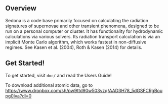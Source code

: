 ## Overview
Sedona is a code base primarily focused on calculating the radiation signatures of supernovae and other transient phenomena, designed to be run on a personal computer or cluster. It has functionality for hydrodynamic calculations via various solvers. Its radiation transport calculation is via an implicit Monte Carlo algorithm, which works fastest in non-diffusive regimes.  See Kasen et al. (2004), Roth & Kasen (2014) for details. 

## Get Started!
To get started, visit `doc/` and read the Users Guide!

To download additional atomic data, go to
https://www.dropbox.com/sh/pw9ttd90w503vzq/AAD3H78_5dGSFCRgBoupg0Iva?dl=0

